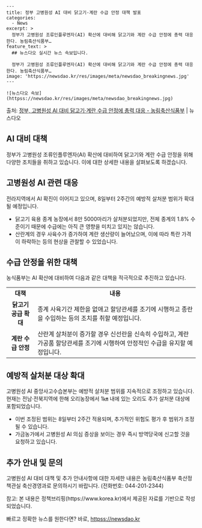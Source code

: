     ---
    title: 정부 고병원성 AI 대비 닭고기·계란 수급 안정 대책 발표
    categories:
      - News
    excerpt: >
      정부가 고병원성 조류인플루엔자(AI) 확산에 대비해 닭고기와 계란 수급 안정에 총력 대응한다. 농림축산식품부…
    feature_text: >
      ## 뉴스다오 실시간 뉴스 속보입니다.
    
      정부가 고병원성 조류인플루엔자(AI) 확산에 대비해 닭고기와 계란 수급 안정에 총력 대응한다. 농림축산식품부…
    image: 'https://newsdao.kr/res/images/meta/newsdao_breakingnews.jpg'
    ---
    
    ![뉴스다오 속보](httpss://newsdao.kr/res/images/meta/newsdao_breakingnews.jpg)

<p>출처: <a href="httpss://newsdao.kr/2762" rel="dofollow">정부, 고병원성 AI 대비 닭고기·계란 수급 안정에 총력 대응 - 농림축산식품부</a> | 뉴스다오</p>

<h2 data-ke-size="size26">AI 대비 대책</h2>
<p data-ke-size="size16">정부가 고병원성 조류인플루엔자(AI) 확산에 대비하여 닭고기와 계란 수급 안정을 위해 다양한 조치들을 취하고 있습니다. 이에 대한 상세한 내용을 살펴보도록 하겠습니다.</p>

<h2>고병원성 AI 관련 대응</h2>
<p data-ke-size="size16">전라지역에서 AI 확진이 이어지고 있으며, 8일부터 2주간의 예방적 살처분 범위가 확대될 예정입니다.</p>
<ul>
  <li>닭고기 육용 종계 농장에서 8만 5000마리가 살처분되었지만, 전체 종계의 1.8% 수준이기 때문에 수급에는 아직 큰 영향을 미치고 있지는 않습니다.</li>
  <li>산란계의 경우 사육수가 증가하여 계란 생산량이 늘어났으며, 이에 따라 특란 가격이 하락하는 등의 현상을 관찰할 수 있었습니다.</li>
</ul>

<h2>수급 안정을 위한 대책</h2>
<p data-ke-size="size16">농식품부는 AI 확산에 대비하여 다음과 같은 대책을 적극적으로 추진하고 있습니다.</p>
<table>
  <tr>
    <td style="text-align: center; height: 17px;"><b>대책</b></td>
    <td style="text-align: center; height: 17px;"><b>내용</b></td>
  </tr>
  <tr>
    <td style="text-align: center; height: 17px;"><b>닭고기 공급 확대</b></td>
    <td>종계 사육기간 제한을 없애고 할당관세를 조기에 시행하고 종란을 수입하는 등의 조치를 취할 예정입니다.</td>
  </tr>
  <tr>
    <td style="text-align: center; height: 17px;"><b>계란 수급 안정</b></td>
    <td>산란계 살처분이 증가할 경우 신선란을 신속히 수입하고, 계란가공품 할당관세를 조기에 시행하여 안정적인 수급을 유지할 예정입니다.</td>
  </tr>
</table>

<h2>예방적 살처분 대상 확대</h2>
<p data-ke-size="size16">고병원성 AI 중앙사고수습본부는 예방적 살처분 범위를 지속적으로 조정하고 있습니다. 현재는 전남·전북지역에 한해 오리농장에서 1㎞ 내에 있는 오리도 추가 살처분 대상에 포함되었습니다.</p>
<ul>
  <li>이번 조정된 범위는 8일부터 2주간 적용되며, 추가적인 위험도 평가 후 범위가 조정될 수 있습니다.</li>
  <li>가금농가에서 고병원성 AI 의심 증상을 보이는 경우 즉시 방역당국에 신고할 것을 요청하고 있습니다.</li>
</ul>

<h2>추가 안내 및 문의</h2>
<p data-ke-size="size16">고병원성 AI 대비 대책 및 추가 안내사항에 대한 자세한 내용은 농림축산식품부 축산정책관실 축산경영과로 문의하시기 바랍니다. (전화번호: 044-201-2344)</p>
<p data-ke-size="size16">참고: 본 내용은 정책브리핑(https://www.korea.kr)에서 제공된 자료를 기반으로 작성되었습니다.</p> 

빠르고 정확한 뉴스를 원한다면? 바로, <a href="httpss://newsdao.kr" rel="dofollow">httpss://newsdao.kr</a>


    